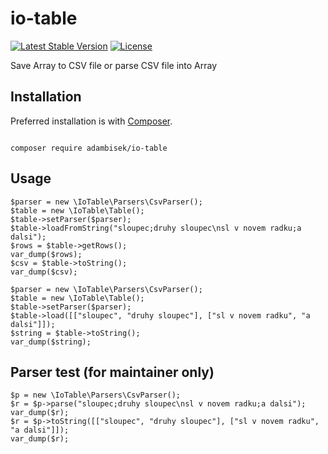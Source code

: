 io-table
===================================
[![Latest Stable Version](https://poser.pugx.org/adambisek/io-table/v/stable)](https://packagist.org/packages/adambisek/io-table)
[![License](https://poser.pugx.org/adambisek/io-table/license.png)](https://github.com/adambisek/io-table/blob/master/LICENSE)

Save Array to CSV file or parse CSV file into Array

Installation
------------
Preferred installation is with [Composer](https://doc.nette.org/composer).

<code>
composer require adambisek/io-table
</code>

Usage
------------
```
$parser = new \IoTable\Parsers\CsvParser();
$table = new \IoTable\Table();
$table->setParser($parser);
$table->loadFromString("sloupec;druhy sloupec\nsl v novem radku;a dalsi");
$rows = $table->getRows();
var_dump($rows);
$csv = $table->toString();
var_dump($csv);
```

```
$parser = new \IoTable\Parsers\CsvParser();
$table = new \IoTable\Table();
$table->setParser($parser);
$table->load([["sloupec", "druhy sloupec"], ["sl v novem radku", "a dalsi"]]);
$string = $table->toString();
var_dump($string);
```

Parser test (for maintainer only)
------------
```
$p = new \IoTable\Parsers\CsvParser();
$r = $p->parse("sloupec;druhy sloupec\nsl v novem radku;a dalsi");
var_dump($r);
$r = $p->toString([["sloupec", "druhy sloupec"], ["sl v novem radku", "a dalsi"]]);
var_dump($r);
```